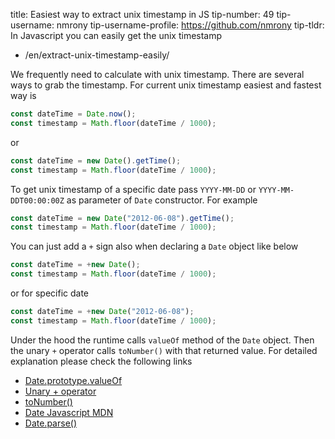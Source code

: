 title: Easiest way to extract unix timestamp in JS
tip-number: 49
tip-username: nmrony
tip-username-profile: https://github.com/nmrony
tip-tldr: In Javascript you can easily get the unix timestamp

- /en/extract-unix-timestamp-easily/

We frequently need to calculate with unix timestamp. There are several ways to grab the timestamp. For current unix timestamp easiest and fastest way is

```js
const dateTime = Date.now();
const timestamp = Math.floor(dateTime / 1000);
```

or

```js
const dateTime = new Date().getTime();
const timestamp = Math.floor(dateTime / 1000);
```

To get unix timestamp of a specific date pass `YYYY-MM-DD` or `YYYY-MM-DDT00:00:00Z` as parameter of `Date` constructor. For example

```js
const dateTime = new Date("2012-06-08").getTime();
const timestamp = Math.floor(dateTime / 1000);
```

You can just add a `+` sign also when declaring a `Date` object like below

```js
const dateTime = +new Date();
const timestamp = Math.floor(dateTime / 1000);
```

or for specific date

```js
const dateTime = +new Date("2012-06-08");
const timestamp = Math.floor(dateTime / 1000);
```

Under the hood the runtime calls `valueOf` method of the `Date` object. Then the unary `+` operator calls `toNumber()` with that returned value. For detailed explanation please check the following links

- [Date.prototype.valueOf](http://es5.github.io/#x15.9.5.8)
- [Unary + operator](http://es5.github.io/#x11.4.6)
- [toNumber()](http://es5.github.io/#x9.3)
- [Date Javascript MDN](https://developer.mozilla.org/en-US/docs/Web/JavaScript/Reference/Global_Objects/Date)
- [Date.parse()](https://developer.mozilla.org/en-US/docs/Web/JavaScript/Reference/Global_Objects/Date/parse)
